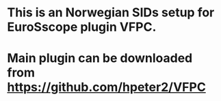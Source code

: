 # This is an Norwegian SIDs setup for EuroSscope plugin VFPC.
# Main plugin can be downloaded from https://github.com/hpeter2/VFPC
